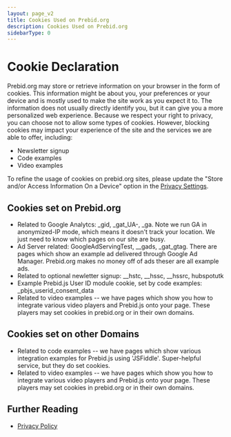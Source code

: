 ```yaml
---
layout: page_v2
title: Cookies Used on Prebid.org
description: Cookies Used on Prebid.org
sidebarType: 0
---
```


# Cookie Declaration

Prebid.org may store or retrieve information on your browser in the form of cookies. This information might be about you, your preferences or your device and is mostly used to make the site work as you expect it to. The information does not usually directly identify you, but it can give you a more personalized web experience. Because we respect your right to privacy, you can choose not to allow some types of cookies. However, blocking cookies may impact your experience of the site and the services we are able to offer, including:

- Newsletter signup
- Code examples
- Video examples

To refine the usage of cookies on prebid.org sites, please update the "Store and/or Access Information On a Device" option in the <a onclick="__tcfapi('showConsentManager')" href="javascript:void(0);">Privacy Settings</a>.

## Cookies set on Prebid.org

- Related to Google Analytcs: _gid, _gat_UA-, _ga. Note we run GA in anonymized-IP mode, which means it doesn't track your location. We just need to know which pages on our site are busy.
- Ad Server related: GoogleAdServingTest, __gads, _gat_gtag. There are pages which show an example ad delivered through Google Ad Manager. Prebid.org makes no money off of ads theser are all example ads.
- Related to optional newletter signup: __hstc, __hssc, __hssrc, hubspotutk
- Example Prebid.js User ID module cookie, set by code examples: _pbjs_userid_consent_data
- Related to video examples -- we have pages which show you how to integrate various video players and Prebid.js onto your page. These players may set cookies in prebid.org or in their own domains.

## Cookies set on other Domains

- Related to code examples -- we have pages which show various integration examples for Prebid.js using 'JSFiddle'. Super-helpful service, but they do set cookies.
- Related to video examples -- we have pages which show you how to integrate various video players and Prebid.js onto your page. These players may set cookies in prebid.org or in their own domains.

## Further Reading

- [Privacy Policy](https://prebid.org/privacy-policy/)
